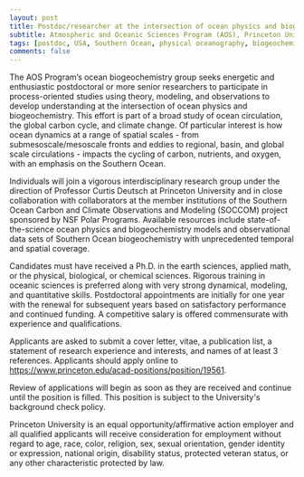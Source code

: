 ```yaml
---
layout: post
title: Postdoc/researcher at the intersection of ocean physics and biogeochemistry
subtitle: Atmospheric and Oceanic Sciences Program (AOS), Princeton University, Princeton, NJ, USA 
tags: [postdoc, USA, Southern Ocean, physical oceanography, biogeochemistry]
comments: false
---
```


The AOS Program’s ocean biogeochemistry group seeks energetic and enthusiastic postdoctoral or more senior researchers to participate in process-oriented studies using theory, modeling, and observations to develop understanding at the intersection of ocean physics and biogeochemistry. This effort is part of a broad study of ocean circulation, the global carbon cycle, and climate change. Of particular interest is how ocean dynamics at a range of spatial scales - from submesoscale/mesoscale fronts and eddies to regional, basin, and global scale circulations - impacts the cycling of carbon, nutrients, and oxygen, with an emphasis on the Southern Ocean.

Individuals will join a vigorous interdisciplinary research group under the direction of Professor Curtis Deutsch at Princeton University and in close collaboration with collaborators at the member institutions of the Southern Ocean Carbon and Climate Observations and Modeling (SOCCOM) project sponsored by NSF Polar Programs. Available resources include state-of-the-science ocean physics and biogeochemistry models and observational data sets of Southern Ocean biogeochemistry with unprecedented temporal and spatial coverage.

Candidates must have received a Ph.D. in the earth sciences, applied math, or the physical, biological, or chemical sciences. Rigorous training in oceanic sciences is preferred along with very strong dynamical, modeling, and quantitative skills. Postdoctoral appointments are initially for one year with the renewal for subsequent years based on satisfactory performance and continued funding. A competitive salary is offered commensurate with experience and qualifications.

Applicants are asked to submit a cover letter, vitae, a publication list, a statement of research experience and interests, and names of at least 3 references. Applicants should apply online to <https://www.princeton.edu/acad-positions/position/19561>.

Review of applications will begin as soon as they are received and continue until the position is filled. This position is subject to the University's background check policy.

Princeton University is an equal opportunity/affirmative action employer and all qualified applicants will receive consideration for employment without regard to age, race, color, religion, sex, sexual orientation, gender identity or expression, national origin, disability status, protected veteran status, or any other characteristic protected by law.